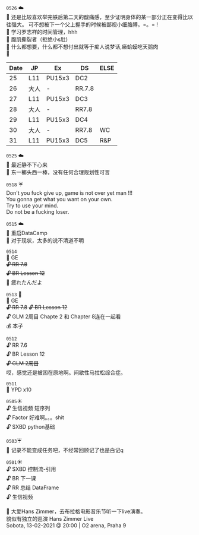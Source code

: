 ``0526`` :cloud:   
:memo: 还是比较喜欢举完铁后第二天的酸痛感，至少证明身体的某一部分正在变得比以往强大。
可不想被下一个父上握手的时候被鄙视小细胳膊。=。= !    
:memo: 学习罗志祥的时间管理，hhh  
:memo: 腹肌撕裂者（拒绝小s肚)  
:memo: 什么都想要，什么都不想付出就等于痴人说梦话,癞蛤蟆吃天鹅肉  
:memo: 


| Date        |   JP           | Ex  |DS|ELSE|
| ------------- |-------------|-----|---|--|
| 25      | L11      | PU15x3 |DC2|
| 26      | 大人      |  -     |RR.7.8|
| 27      | L11      |  PU15x3 |DC3|
| 28      | 大人      | -       |RR7.8|
| 29      | L11      |  PU15x3 |DC4|
| 30      | 大人      |  - |RR7.8|WC
| 31      | L11      |  PU15x3 |DC5|R&P



``0525`` :cloud:  
 :memo: 最近静不下心来  
 :memo: 东一榔头西一棒，没有任何合理规划性可言  
 



``0518`` :umbrella:    
Don't you fuck give up, game is not over yet man !!!     
You gonna get what you want on your own.     
Try to use your mind.      
Do not be a fucking loser.    


``0515`` :cloud:   
 :memo: 重启DataCamp    
 :memo: 对于现状，太多的说不清道不明  

``0514``  
:microscope: GE  
~~:unlock: RR 7.8~~   
~~:unlock: BR Lesson 12~~     
:memo: 疲れたんだよ   


``0513`` :birthday:  
:microscope: GE  
~~:unlock: RR 7.8~~ 
~~:unlock: BR Lesson 12~~  
:unlock: GLM 2周目 Chapte 2 和 Chapter 8连在一起看  
:moneybag: 本子  


``0512``     
:unlock: RR 7.6     
:unlock: BR Lesson 12      
~~:unlock: GLM 2周目~~    
哎，感觉还是被困在原地啊。间歇性马拉松综合症。   


``0511``    
:microscope: YPD  x10    




``0505``:sunny:   
:unlock: 生信视频 短序列  
:unlock: Factor    好难啊。。。shit  
:unlock: SXBD python基础   



``0503``:umbrella:   
:memo: 记录不能变成任务吧，不经常回顾记了也是白记q  


``0501``:sunny:  
:unlock: SXBD 控制流-引用  
:unlock: BR 下一课  
:unlock: RR 总结 DataFrame  
:unlock: 生信视频  

:memo: 大爱Hans Zimmer，去布拉格电影音乐节听一下live演奏。  
貌似有独立的巡演
 Hans Zimmer Live  
Sobota, 13-02-2021 @ 20:00 | O2 arena, Praha 9  


